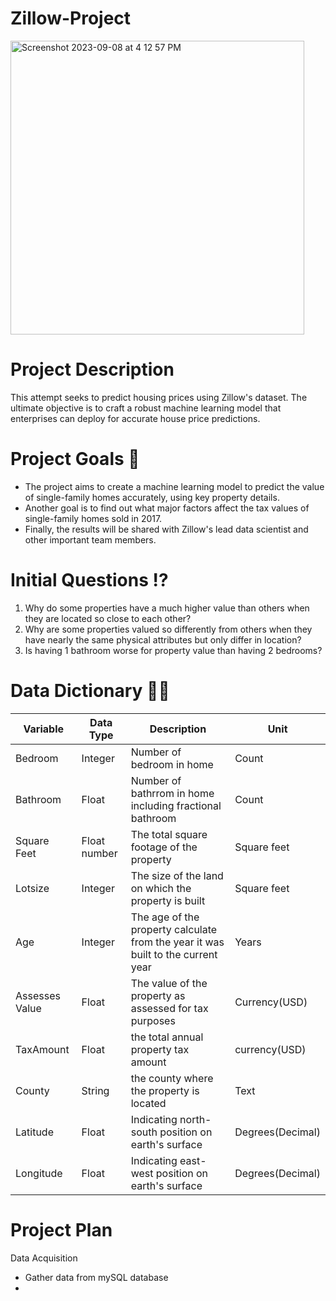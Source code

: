 # Zillow-Project

<img width="470" alt="Screenshot 2023-09-08 at 4 12 57 PM" src="https://github.com/NISHAKUNWAR053/Zillow-Project/assets/136507682/7f416aa5-03c1-4602-9ad5-f1baaa0eca08">


# Project Description

This attempt seeks to predict housing prices using Zillow's dataset. The ultimate objective is to craft a robust machine learning model that enterprises can deploy for accurate house price predictions.

# Project Goals 🥅
- The project aims to create a machine learning model to predict the value of single-family homes accurately, using key property details.
- Another goal is to find out what major factors affect the tax values of single-family homes sold in 2017.
- Finally, the results will be shared with Zillow's lead data scientist and other important team members.

# Initial Questions ⁉️
1. Why do some properties have a much higher value than others when they are located so close to each other?
2. Why are some properties valued so differently from others when they have nearly the same physical attributes but only differ in location?
3. Is having 1 bathroom worse for property value than having 2 bedrooms?

# Data Dictionary 👩‍💻
| Variable    | Data Type |  Description    | Unit|
| --------  | -------  |  ------- |-------|
| Bedroom | Integer | Number of bedroom in home| Count|
| Bathroom| Float | Number of bathrrom in home including fractional bathroom| Count|
|Square Feet| Float number| The total square footage of the property| Square feet|
| Lotsize| Integer| The size of the land on which the property is built| Square feet|
| Age| Integer| The age of the property calculate from the year it was built to the current year| Years|
| Assesses Value| Float| The value of the property as assessed for tax purposes| Currency(USD)
| TaxAmount| Float| the total annual property tax amount| currency(USD)
| County| String| the county where the property is located| Text| Text|
| Latitude| Float| Indicating north-south position on earth's surface| Degrees(Decimal)|
| Longitude| Float| Indicating east-west position on earth's surface| Degrees(Decimal)|


# Project Plan
Data Acquisition
- Gather data from mySQL database
- 

